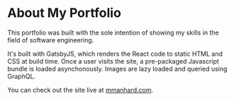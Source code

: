 # About My Portfolio

This portfolio was built with the sole intention of showing my skills in the
field of software engineering.

It's built with GatsbyJS, which renders the React code to static HTML and CSS at
build time. Once a user visits the site, a pre-packaged Javascript bundle is
loaded asynchonously. Images are lazy loaded and queried using GraphQL.

You can check out the site live at [mmanhard.com](mmanhard.com).
